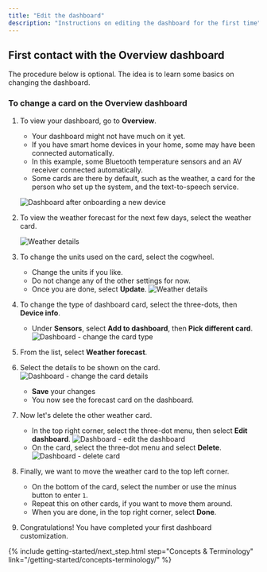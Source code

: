 ```yaml
---
title: "Edit the dashboard"
description: "Instructions on editing the dashboard for the first time"
---
```


## First contact with the Overview dashboard

The procedure below is optional. The idea is to learn some basics on changing the dashboard.

### To change a card on the Overview dashboard

1. To view your dashboard, go to **Overview**.
   - Your dashboard might not have much on it yet.
   - If you have smart home devices in your home, some may have been connected automatically.
   - In this example, some Bluetooth temperature sensors and an AV receiver connected automatically.
   - Some cards are there by default, such as the weather, a card for the person who set up the system, and the text-to-speech service.

    ![Dashboard after onboarding a new device](/images/getting-started/onboarding_dashboard_01.png)
2. To view the weather forecast for the next few days, select the weather card.

   ![Weather details](/images/getting-started/weather_card_details_01.png)

3. To change the units used on the card, select the cogwheel.
    - Change the units if you like.
    - Do not change any of the other settings for now.
    - Once you are done, select **Update**.
   ![Weather details](/images/getting-started/onboarding_card_settings_01.png)

4. To change the type of dashboard card, select the three-dots, then **Device info**.
   - Under **Sensors**, select **Add to dashboard**, then **Pick different card**.
   ![Dashboard - change the card type](/images/getting-started/onboarding_pick_different_card_01.png)

5. From the list, select **Weather forecast**.
6. Select the details to be shown on the card.
   ![Dashboard - change the card details](/images/getting-started/onboarding_card_settings_02.png)
   - **Save** your changes
   - You now see the forecast card on the dashboard.

7. Now let's delete the other weather card.
   - In the top right corner, select the three-dot menu, then select **Edit dashboard**.
   ![Dashboard - edit the dashboard](/images/getting-started/onboarding_edit_dashboard_01.png)
   - On the card, select the three-dot menu and select **Delete**.
   ![Dashboard - delete card](/images/getting-started/onboarding_dashboard_delete_card.png)
8. Finally, we want to move the weather card to the top left corner.
   - On the bottom of the card, select the number or use the minus button to enter `1`.
   - Repeat this on other cards, if you want to move them around.
   - When you are done, in the top right corner, select **Done**.
9. Congratulations! You have completed your first dashboard customization.

{% include getting-started/next_step.html step="Concepts & Terminology" link="/getting-started/concepts-terminology/" %}